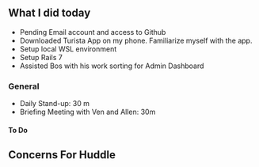 ## What I did today

- Pending Email account and access to Github
- Downloaded Turista App on my phone. Familiarize myself with the app.
- Setup local WSL environment
- Setup Rails 7
- Assisted Bos with his work sorting for Admin Dashboard


### General

- Daily Stand-up: 30 m
- Briefing Meeting with Ven and Allen: 30m


#### To Do

## Concerns For Huddle


